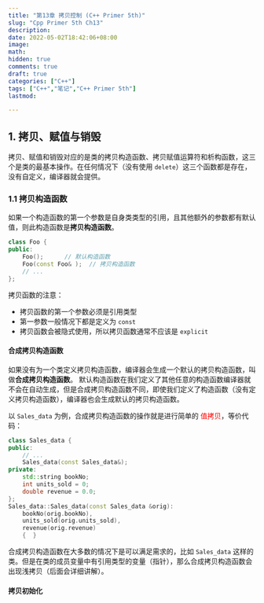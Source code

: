 ```yaml
---
title: "第13章 拷贝控制 (C++ Primer 5th)"
slug: "Cpp Primer 5th Ch13"
description: 
date: 2022-05-02T18:42:06+08:00
image: 
math: 
hidden: true
comments: true
draft: true
categories: ["C++"]
tags: ["C++","笔记","C++ Primer 5th"]
lastmod:

---
```






## 1. 拷贝、赋值与销毁

拷贝、赋值和销毁对应的是类的拷贝构造函数、拷贝赋值运算符和析构函数，这三个是类的最基本操作。在任何情况下（没有使用 `delete`）这三个函数都是存在，没有自定义，编译器就会提供。



### 1.1 拷贝构造函数

如果一个构造函数的第一个参数是自身类类型的引用，且其他额外的参数都有默认值，则此构造函数是**拷贝构造函数**。

```cpp
class Foo {
public:
    Foo();		// 默认构造函数
    Foo(const Foo& );  // 拷贝构造函数
    // ...
};
```

拷贝函数的注意：

- 拷贝函数的第一个参数必须是引用类型
- 第一参数一般情况下都是定义为 `const`
- 拷贝函数会被隐式使用，所以拷贝函数通常不应该是 `explicit`



#### 合成拷贝构造函数

如果没有为一个类定义拷贝构造函数，编译器会生成一个默认的拷贝构造函数，叫做**合成拷贝构造函数**。 默认构造函数在我们定义了其他任意的构造函数编译器就不会在自动生成，但是合成拷贝构造函数不同，即使我们定义了构造函数（没有定义拷贝构造函数），编译器也会生成默认的拷贝构造函数。

以 `Sales_data` 为例，合成拷贝构造函数的操作就是进行简单的 <span style="color:red">值拷贝</span>，等价代码：

```cpp
class Sales_data {
public:
    // ...
    Sales_data(const Sales_data&);
private:
    std::string bookNo;
    int units_sold = 0;
    double revenue = 0.0;
};
Sales_data::Sales_data(const Sales_data &orig):
	bookNo(orig.bookNo),
	units_sold(orig.units_sold),
	revenue(orig.revenue)
    {  }
```

合成拷贝构造函数在大多数的情况下是可以满足需求的，比如 `Sales_data` 这样的类。但是在类的成员变量中有引用类型的变量（指针），那么合成拷贝构造函数会出现浅拷贝（后面会详细讲解）。



#### 拷贝初始化






